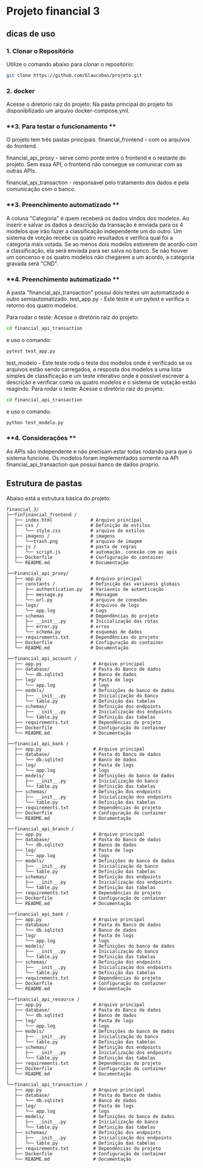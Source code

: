 # Projeto financial 3

## dicas de uso

### **1. Clonar o Repositório**
Utilize o comando abaixo para clonar o repositório:
```bash
git clone https://github.com/Glaucobas/projeto.git
```

### **2. docker**
Acesse o diretório raiz do projeto:
Na pasta principal do projeto foi disponibilizado um arquivo docker-compose.yml.

### **3. Para testar o funcionamento **
O projeto tem três pastas principais.
financial_frontend - com os arquivos do frontend.

financial_api_proxy - serve como ponte entre o frontend e o restante do projeto. Sem essa API, o frontend não consegue se comunicar com as outras APIs.

financial_api_transaction - responsavel pelo tratamento dos dados e pela comunicação com o banco.

### **3. Preenchimento automatizado **
A coluna "Categoria" é quem receberá os dados vindos dos modelos. Ao inserir e salvar os dados a descrição da transação é enviada para os 4 modelos que irão fazer a classificação independente um do outro. Um sistema de votção recebe os quatro resultados e verifica qual foi a categoria mais votada. Se ao menos dois modelos estiverem de acordo com a classificação, ela será enviada para ser salva no banco. Se não houver um concenso e os quatro modelos não chegarem a um acordo, a categoria gravada será "CND".

### **4. Preenchimento automatizado **
A pasta "financial_api_transaction" possui dois testes um automatizado e outro semiautomatizado.
test_app.py - Este teste é um pytest e verifica o retorno dos quatro modelos.

Para rodar o teste:
Acesse o diretório raiz do projeto:
```bash
cd financial_api_transaction
```
e uso o comando:
```bash
pytest test_app.py
```
test_modelo - Este teste roda o teste dos modelos onde é verificado se os arquivos estão sendo carregados, a resposta dos modelos a uma lista simples de classificação e um teste interativo onde é possível escrever a descrição e verificar como os quatro modelos e o sistema de votação estão reagindo.
Para rodar o teste:
Acesse o diretório raiz do projeto:
```bash
cd financial_api_transaction
```
e uso o comando:
```bash
python test_modelo.py
```

### **4. Considerações **
As APIs são independente e não precisam estar todas rodando para que o sistema funcione.
Os modelos foram implementados somente na API financial_api_transaction que possui banco de dados proprio.

## Estrutura de pastas

Abaixo está a estrutura básica do projeto:
```
financial_3/
├──finfinancial_frontend /
│  ├── index.html              # Arquivo principal
│  ├── css /                   # Definição de estilos
│  │   └── style.css           # arquivo de estilos
│  ├── imagens /               # imagens
│  │   └──trash.png            # arquivo de imagem
│  ├── js /                    # pasta de regras
│  │   └── script.js           # automação, conexão com as apis
│  ├── Dockerfile              # Configuração do container
│  └── README.md               # Documentação
│
├──Financial_api_proxy/
│  ├── app.py                  # Arquivo principal
│  ├── constants /             # Definição das variaveis globais
│  │   ├── authentication.py   # Variaveis de autenticação
│  │   ├── message.py          # Mensagem
│  │   └── url.py              # arquivo de conexões
│  ├── logs/                   # Arquivos de logs
│  │   └── app.log             # Logs
│  ├── schemas                 # Dependências do projeto
│  │   ├── __init__.py         # Inicialização das rotas
│  │   ├── error.py            # erros 
│  │   └── schema.py           # esquemas de dados
│  ├── requirements.txt        # Dependências do projeto
│  ├── Dockerfile              # Configuração do container
│  └── README.md               # Documentação
│
├──financial_api_account /
│  ├── app.py                   # Arquivo principal
│  ├── database/                # Pasta do Banco de dados
│  │   └── db.sqlite3           # Banco de dados
│  ├── log/                     # Pasta de logs
│  │   └── app.log              # logs
│  ├── models/                  # Definições do banco de dados
│  │   ├── __init__.py          # Inicialização do banco
│  │   └── table.py             # Definição das tabelas
│  ├── schemas/                 # Definição dos endpoints
│  │   ├── __init__.py          # Inicialização dos endpoints
│  │   └── table.py             # Definição das tabelas
│  ├── requirements.txt         # Dependências do projeto
│  ├── Dockerfile               # Configuração do container
│  └── README.md                # Documentação
│                               
├──financial_api_bank /         
│  ├── app.py                   # Arquivo principal
│  ├── database/                # Pasta do Banco de dados
│  │   └── db.sqlite3           # Banco de dados
│  ├── log/                     # Pasta de logs
│  │   └── app.log              # logs
│  ├── models/                  # Definições do banco de dados
│  │   ├── __init__.py          # Inicialização do banco
│  │   └── table.py             # Definição das tabelas
│  ├── schemas/                 # Definição dos endpoints
│  │   ├── __init__.py          # Inicialização dos endpoints
│  │   └── table.py             # Definição das tabelas
│  ├── requirements.txt         # Dependências do projeto
│  ├── Dockerfile               # Configuração do container
│  └── README.md                # Documentação
│                               
├──financial_api_branch /       
│  ├── app.py                   # Arquivo principal
│  ├── database/                # Pasta do Banco de dados
│  │   └── db.sqlite3           # Banco de dados
│  ├── log/                     # Pasta de logs
│  │   └── app.log              # logs
│  ├── models/                  # Definições do banco de dados
│  │   ├── __init__.py          # Inicialização do banco
│  │   └── table.py             # Definição das tabelas
│  ├── schemas/                 # Definição dos endpoints
│  │   ├── __init__.py          # Inicialização dos endpoints
│  │   └── table.py             # Definição das tabelas
│  ├── requirements.txt         # Dependências do projeto
│  ├── Dockerfile               # Configuração do container
│  └── README.md                # Documentação
│                               
├──financial_api_bank /         
│  ├── app.py                   # Arquivo principal
│  ├── database/                # Pasta do Banco de dados
│  │   └── db.sqlite3           # Banco de dados
│  ├── log/                     # Pasta de logs
│  │   └── app.log              # logs
│  ├── models/                  # Definições do banco de dados
│  │   ├── __init__.py          # Inicialização do banco
│  │   └── table.py             # Definição das tabelas
│  ├── schemas/                 # Definição dos endpoints
│  │   ├── __init__.py          # Inicialização dos endpoints
│  │   └── table.py             # Definição das tabelas
│  ├── requirements.txt         # Dependências do projeto
│  ├── Dockerfile               # Configuração do container
│  └── README.md                # Documentação
│                               
├──financial_api_resource /     
│  ├── app.py                   # Arquivo principal
│  ├── database/                # Pasta do Banco de dados
│  │   └── db.sqlite3           # Banco de dados
│  ├── log/                     # Pasta de logs
│  │   └── app.log              # logs
│  ├── models/                  # Definições do banco de dados
│  │   ├── __init__.py          # Inicialização do banco
│  │   └── table.py             # Definição das tabelas
│  ├── schemas/                 # Definição dos endpoints
│  │   ├── __init__.py          # Inicialização dos endpoints
│  │   └── table.py             # Definição das tabelas
│  ├── requirements.txt         # Dependências do projeto
│  ├── Dockerfile               # Configuração do container
│  └── README.md                # Documentação
│                               
└──financial_api_transaction /
   ├── app.py                   # Arquivo principal
   ├── database/                # Pasta do Banco de dados
   │   └── db.sqlite3           # Banco de dados
   ├── log/                     # Pasta de logs
   │   └── app.log              # logs
   ├── models/                  # Definições do banco de dados
   │   ├── __init__.py          # Inicialização do banco
   │   └── table.py             # Definição das tabelas
   ├── schemas/                 # Definição dos endpoints
   │   ├── __init__.py          # Inicialização dos endpoints
   │   └── table.py             # Definição das tabelas
   ├── requirements.txt         # Dependências do projeto
   ├── Dockerfile               # Configuração do container
   └── README.md                # Documentação
```
